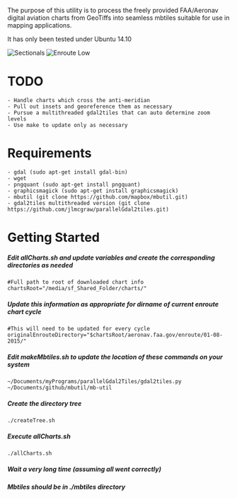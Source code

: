 The purpose of this utility is to process the freely provided FAA/Aeronav 
digital aviation charts from GeoTiffs into seamless mbtiles suitable for use in mapping 
applications.

It has only been tested under Ubuntu 14.10

![Sectionals](https://raw.github.com/jlmcgraw/aviationCharts/master/sectional.png)
![Enroute Low](https://raw.github.com/jlmcgraw/aviationCharts/master/enroute.png)

# TODO
    - Handle charts which cross the anti-meridian
    - Pull out insets and georeference them as necessary
    - Pursue a multithreaded gdal2tiles that can auto determine zoom levels
    - Use make to update only as necessary 

# Requirements
    - gdal (sudo apt-get install gdal-bin)
    - wget
    - pngquant (sudo apt-get install pngquant)
    - graphicsmagick (sudo apt-get install graphicsmagick)
    - mbutil (git clone https://github.com/mapbox/mbutil.git)
    - gdal2tiles multithreaded version (git clone https://github.com/jlmcgraw/parallelGdal2tiles.git)

# Getting Started
##### Edit allCharts.sh and update variables and create the corresponding directories as needed
```
#Full path to root of downloaded chart info
chartsRoot="/media/sf_Shared_Folder/charts/"
```
##### Update this information as appropriate for dirname of current enroute chart cycle
```
#This will need to be updated for every cycle
originalEnrouteDirectory="$chartsRoot/aeronav.faa.gov/enroute/01-08-2015/"
```
##### Edit makeMbtiles.sh to update the location of these commands on your system
```
~/Documents/myPrograms/parallelGdal2Tiles/gdal2tiles.py
~/Documents/github/mbutil/mb-util
```
##### Create the directory tree	
```
./createTree.sh
```
##### Execute allCharts.sh	
```
./allCharts.sh
```
##### Wait a very long time (assuming all went correctly)
##### Mbtiles should be in ./mbtiles directory
